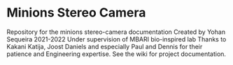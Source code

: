 # Minions Stereo Camera
Repository for the minions stereo-camera documentation
Created by Yohan Sequeira 2021-2022
Under supervision of MBARI bio-inspired lab
Thanks to Kakani Katija, Joost Daniels and especially Paul and Dennis for their patience and Engineering expertise.
See the wiki for project documentation.
